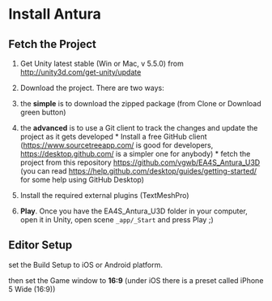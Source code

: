 # Install Antura

## Fetch the Project

1. Get Unity latest stable (Win or Mac, v 5.5.0) from http://unity3d.com/get-unity/update

2. Download the project. There are two ways:
  1.  the **simple** is to download the zipped package (from Clone or Download green button)
  2. the **advanced** is to use a Git client to track the changes and update the project as it gets developed
    * Install a free GitHub client (https://www.sourcetreeapp.com/ is good for developers, https://desktop.github.com/ is a simpler one for anybody)
    * fetch the project from this repository https://github.com/vgwb/EA4S_Antura_U3D (you can read https://help.github.com/desktop/guides/getting-started/ for some help using GitHub Desktop)

3. Install the required external plugins (TextMeshPro)

4. **Play**. Once you have the EA4S_Antura_U3D folder in your computer, open it in Unity, open scene ```_app/_Start``` and press Play ;)

## Editor Setup
set the Build Setup to iOS or Android platform.

then set the Game window to **16:9** (under iOS there is a preset called iPhone 5 Wide (16:9))
